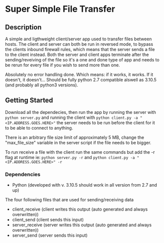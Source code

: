 # Super Simple File Transfer

## Description

A simple and ligthweight client/server app used to transfer files between hosts. The client and server can both be run in reversed mode, to bypass the clients inbound firewall rules, which means that the server sends a file to the client instead. Both the server and client apps terminate after the sending/reveiving of the file so it's a one and done type of app and needs to be rerun for every file if you wish to send more than one.

Absolutely no error handling done. Which means: if it works, it works. If it doesn't, it doesn't...
Should be fully python 2.7 compatible alswell as 3.10.5 (and probably all python3 versions).

## Getting Started

Download all the dependecies, then run the app by running the server with ```python server.py``` and running the client with ```python client.py -a "<IP.ADDRESS.GOES.HERE>"``` the server needs to be run before the client for it to be able to connect to anything. 

There is an arbitrary file size limit of approximately 5 MB, change the "max_file_size" variable in the server script if the file needs to be bigger. 

To run receive a file with the client run the same commands but add the -r flag at runtime ie: ```python server.py -r``` and  ```python client.py -a "<IP.ADDRESS.GOES.HERE>" -r``` 

### Dependencies

* Python (developed with v. 3.10.5 should work in all version from 2.7 and up)

The four following files that are used for sending/receiving data
* client_receive (client writes this output (auto generated and always overwritten))
* client_send (client sends this input)
* server_receive (server writes this output (auto generated and always overwritten))
* server_send (server sends this input)
